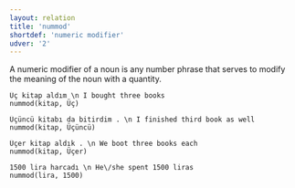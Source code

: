 ```yaml
---
layout: relation
title: 'nummod'
shortdef: 'numeric modifier'
udver: '2'
---
```


A numeric modifier of a noun is any number phrase that serves to modify the meaning of the noun with a quantity.

~~~ sdparse
Üç kitap aldım \n I bought three books
nummod(kitap, Üç)
~~~

~~~ sdparse
Üçüncü kitabı da bitirdim . \n I finished third book as well
nummod(kitap, Üçüncü)
~~~

~~~ sdparse
Üçer kitap aldık . \n We boot three books each
nummod(kitap, Üçer)
~~~

~~~ sdparse
1500 lira harcadı \n He\/she spent 1500 liras
nummod(lira, 1500)
~~~
<!-- Interlanguage links updated St lis 3 20:59:02 CET 2021 -->
